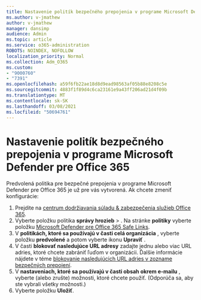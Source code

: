```yaml
---
title: Nastavenie politík bezpečného prepojenia v programe Microsoft Defender pre Office 365
ms.author: v-jmathew
author: v-jmathew
manager: dansimp
audience: Admin
ms.topic: article
ms.service: o365-administration
ROBOTS: NOINDEX, NOFOLLOW
localization_priority: Normal
ms.collection: Adm_O365
ms.custom:
- "9000760"
- "7391"
ms.openlocfilehash: a59f6fb22ae18d8d9ead98563af05b88e8208c5e
ms.sourcegitcommit: 4883f1f89d4c6ca23161e9a43ff206ad21d4f09b
ms.translationtype: MT
ms.contentlocale: sk-SK
ms.lasthandoff: 03/08/2021
ms.locfileid: "50694761"
---
```

# <a name="set-up-safe-link-policies-in-microsoft-defender-for-office-365"></a>Nastavenie politík bezpečného prepojenia v programe Microsoft Defender pre Office 365

Predvolená politika pre bezpečné prepojenia v programe Microsoft Defender pre Office 365 je už pre vás vytvorená. Ak chcete zmeniť konfigurácie:

1. Prejdite na [centrum dodržiavania súladu & zabezpečenia služieb Office 365](https://go.microsoft.com/fwlink/p/?linkid=2077143).
2. Vyberte položku politika **správy hrozieb**  >  . Na stránke **politiky** vyberte položku [Microsoft Defender pre Office 365 Safe Links](https://go.microsoft.com/fwlink/?linkid=2101058).
3. V **politikách, ktoré sa používajú v časti celá organizácia** , vyberte položku **predvolené** a potom vyberte ikonu **Upraviť** .
4. V časti **blokovať nasledujúce URL adresy** zadajte jednu alebo viac URL adries, ktoré chcete zabrániť ľuďom v organizácii. Ďalšie informácie nájdete v téme [blokovanie nasledujúcich URL adries v zozname bezpečných prepojení](https://go.microsoft.com/fwlink/?linkid=2092123).
5. V **nastaveniach, ktoré sa používajú v časti obsah okrem e-mailu** , vyberte (alebo zrušte) možnosti, ktoré chcete použiť. (Odporúča sa, aby ste vybrali všetky možnosti.)
6. Vyberte položku **Uložiť**.
